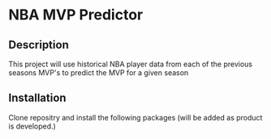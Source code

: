 # NBA MVP Predictor

## Description
This project will use historical NBA player data from each of the previous seasons MVP's to predict the MVP for a given season

## Installation
Clone repositry and install the following packages (will be added as product is developed.)